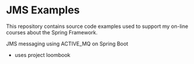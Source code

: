 # JMS Examples

This repository contains source code examples used to support my on-line courses about the Spring Framework.

JMS messaging using ACTIVE_MQ on Spring Boot
- uses project loombook
